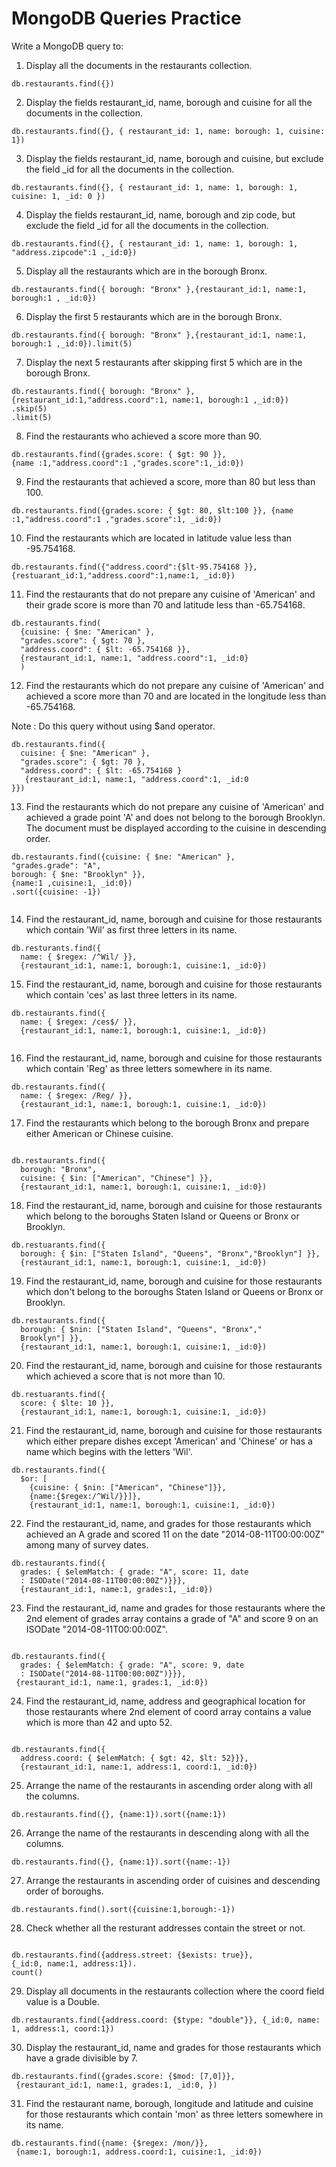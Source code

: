 # MongoDB Queries Practice

Write a MongoDB query to:

1. Display all the documents in the restaurants collection.
```
db.restaurants.find({})

```

2. Display the fields restaurant_id, name, borough and cuisine for all the documents in the collection.
```
db.restaurants.find({}, { restaurant_id: 1, name: borough: 1, cuisine: 1})

```

3. Display the fields restaurant_id, name, borough and cuisine, but exclude the field _id for all the documents in the collection.
```
db.restaurants.find({}, { restaurant_id: 1, name: 1, borough: 1, cuisine: 1, _id: 0 })

``` 

4. Display the fields restaurant_id, name, borough and zip code, but exclude the field _id for all the documents in the collection.
```
db.restaurants.find({}, { restaurant_id: 1, name: 1, borough: 1, "address.zipcode":1 ,_id:0})
``` 

5. Display all the restaurants which are in the borough Bronx.
```
db.restaurants.find({ borough: "Bronx" },{restaurant_id:1, name:1, borough:1 , _id:0})

```

6. Display the first 5 restaurants which are in the borough Bronx.
```
db.restaurants.find({ borough: "Bronx" },{restaurant_id:1, name:1, borough:1 ,_id:0}).limit(5)
```

7. Display the next 5 restaurants after skipping first 5 which are in the borough Bronx.
```
db.restaurants.find({ borough: "Bronx" },
{restaurant_id:1,"address.coord":1, name:1, borough:1 ,_id:0})
.skip(5)
.limit(5)
``` 

8. Find the restaurants who achieved a score more than 90.
```
db.restaurants.find({grades.score: { $gt: 90 }}, 
{name :1,"address.coord":1 ,"grades.score":1,_id:0})

```

9. Find the restaurants that achieved a score, more than 80 but less than 100.
```
db.restaurants.find({grades.score: { $gt: 80, $lt:100 }}, {name :1,"address.coord":1 ,"grades.score":1, _id:0})
```

10. Find the restaurants which are located in latitude value less than -95.754168.
```
db.restaurants.find({"address.coord":{$lt-95.754168 }},{restuarant_id:1,"address.coord":1,name:1, _id:0})
```

11. Find the restaurants that do not prepare any cuisine of 'American' and their grade score is more than 70 and latitude less than -65.754168.
```
db.restaurants.find(
  {cuisine: { $ne: "American" },
  "grades.score": { $gt: 70 },
  "address.coord": { $lt: -65.754168 }},
  {restaurant_id:1, name:1, "address.coord":1, _id:0}
  )
```

12. Find the restaurants which do not prepare any cuisine of 'American' and achieved a score more than 70 and are located in the longitude less than -65.754168.

Note : Do this query without using $and operator. 
```
db.restaurants.find({
  cuisine: { $ne: "American" },
  "grades.score": { $gt: 70 },
  "address.coord": { $lt: -65.754168 }
   {restaurant_id:1, name:1, "address.coord":1, _id:0
}})
```

13. Find the restaurants which do not prepare any cuisine of 'American' and achieved a grade point 'A' and does not belong to the borough Brooklyn. The document must be displayed according to the cuisine in descending order.
```
db.restaurants.find({cuisine: { $ne: "American" },
"grades.grade": "A",
borough: { $ne: "Brooklyn" }},
{name:1 ,cuisine:1, _id:0})
.sort({cuisine: -1})


```

14. Find the restaurant_id, name, borough and cuisine for those restaurants which contain 'Wil' as first three letters in its name.
```
db.resturants.find({
  name: { $regex: /^Wil/ }},
  {restaurant_id:1, name:1, borough:1, cuisine:1, _id:0})
```

15. Find the restaurant_id, name, borough and cuisine for those restaurants which contain 'ces' as last three letters in its name. 
```
db.restaurants.find({
  name: { $regex: /ces$/ }},
  {restaurant_id:1, name:1, borough:1, cuisine:1, _id:0})
  
```

16. Find the restaurant_id, name, borough and cuisine for those restaurants which contain 'Reg' as three letters somewhere in its name.
```
db.restaurants.find({
  name: { $regex: /Reg/ }},
  {restaurant_id:1, name:1, borough:1, cuisine:1, _id:0})
```

17. Find the restaurants which belong to the borough Bronx and prepare either American or Chinese cuisine.
```

db.restaurants.find({
  borough: "Bronx",
  cuisine: { $in: ["American", "Chinese"] }},
  {restaurant_id:1, name:1, borough:1, cuisine:1, _id:0})
``` 

18. Find the restaurant_id, name, borough and cuisine for those restaurants which belong to the boroughs Staten Island or Queens or Bronx or Brooklyn.
```
db.restuarants.find({
  borough: { $in: ["Staten Island", "Queens", "Bronx","Brooklyn"] }},
  {restaurant_id:1, name:1, borough:1, cuisine:1, _id:0})
```

19. Find the restaurant_id, name, borough and cuisine for those restaurants which don't belong to the boroughs Staten Island or Queens or Bronx or Brooklyn.
```
db.restaurants.find({
  borough: { $nin: ["Staten Island", "Queens", "Bronx","
  Brooklyn"] }},
  {restaurant_id:1, name:1, borough:1, cuisine:1, _id:0})
```

20. Find the restaurant_id, name, borough and cuisine for those restaurants which achieved a score that is not more than 10.
```
db.restuarants.find({
  score: { $lte: 10 }},
  {restaurant_id:1, name:1, borough:1, cuisine:1, _id:0})

```

21. Find the restaurant_id, name, borough and cuisine for those restaurants which either prepare dishes except 'American' and 'Chinese' or has a name which begins with the letters 'Wil'.

```
db.restaurants.find({
  $or: [
    {cuisine: { $nin: ["American", "Chinese"]}},
    {name:{$regex:/^Wil/}}]}, 
    {restaurant_id:1, name:1, borough:1, cuisine:1, _id:0})
```

22. Find the restaurant_id, name, and grades for those restaurants which achieved an A grade and scored 11 on the date "2014-08-11T00:00:00Z" among many of survey dates.
```
db.restaurants.find({
  grades: { $elemMatch: { grade: "A", score: 11, date
  : ISODate("2014-08-11T00:00:00Z")}}},
  {restaurant_id:1, name:1, grades:1, _id:0})

```

23. Find the restaurant_id, name and grades for those restaurants where the 2nd element of grades array contains a grade of "A" and score 9 on an ISODate "2014-08-11T00:00:00Z".
```

db.restaurants.find({
  grades: { $elemMatch: { grade: "A", score: 9, date
  : ISODate("2014-08-11T00:00:00Z")}}},
 {restaurant_id:1, name:1, grades:1, _id:0})

```

24. Find the restaurant_id, name, address and geographical location for those restaurants where 2nd element of coord array contains a value which is more than 42 and upto 52.
```

db.restaurants.find({
  address.coord: { $elemMatch: { $gt: 42, $lt: 52}}},
  {restaurant_id:1, name:1, address:1, coord:1, _id:0})
```

25. Arrange the name of the restaurants in ascending order along with all the columns.
```
db.restaurants.find({}, {name:1}).sort({name:1})

```

26. Arrange the name of the restaurants in descending along with all the columns.
```
db.restaurants.find({}, {name:1}).sort({name:-1})
```

27. Arrange the restaurants in ascending order of cuisines and descending order of boroughs.
```
db.restaurants.find().sort({cuisine:1,borough:-1})
```

28. Check whether all the resturant addresses contain the street or not.
```

db.restaurants.find({address.street: {$exists: true}},
{_id:0, name:1, address:1}).
count()

```

29. Display all documents in the restaurants collection where the coord field value is a Double.
```
db.restaurants.find({address.coord: {$type: "double"}}, {_id:0, name:
1, address:1, coord:1})

```

30. Display the restaurant_id, name and grades for those restaurants which have a grade divisible by 7.
```
db.restaurants.find({grades.score: {$mod: [7,0]}},
 {restaurant_id:1, name:1, grades:1, _id:0, })
```

31. Find the restaurant name, borough, longitude and latitude and cuisine for those restaurants which contain 'mon' as three letters somewhere in its name.
```
db.restaurants.find({name: {$regex: /mon/}},
 {name:1, borough:1, address.coord:1, cuisine:1, _id:0})

```
